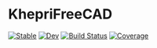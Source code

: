 # KhepriFreeCAD

[![Stable](https://img.shields.io/badge/docs-stable-blue.svg)](https://aptmcl.github.io/KhepriFreeCAD.jl/stable)
[![Dev](https://img.shields.io/badge/docs-dev-blue.svg)](https://aptmcl.github.io/KhepriFreeCAD.jl/dev)
[![Build Status](https://github.com/aptmcl/KhepriFreeCAD.jl/workflows/CI/badge.svg)](https://github.com/aptmcl/KhepriFreeCAD.jl/actions)
[![Coverage](https://codecov.io/gh/aptmcl/KhepriFreeCAD.jl/branch/master/graph/badge.svg)](https://codecov.io/gh/aptmcl/KhepriFreeCAD.jl)
